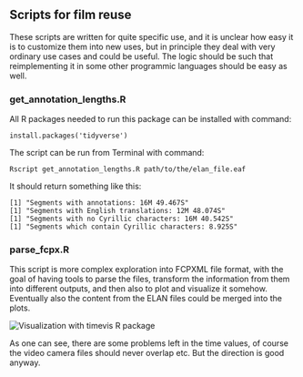 ## Scripts for film reuse

These scripts are written for quite specific use, and it is unclear how easy it is to customize them into new uses, but in principle they deal with very ordinary use cases and could be useful. The logic should be such that reimplementing it in some other programmic languages should be easy as well.

### get_annotation_lengths.R

All R packages needed to run this package can be installed with command:

    install.packages('tidyverse')

The script can be run from Terminal with command:

    Rscript get_annotation_lengths.R path/to/the/elan_file.eaf

It should return something like this:

    [1] "Segments with annotations: 16M 49.467S"
    [1] "Segments with English translations: 12M 48.074S"
    [1] "Segments with no Cyrillic characters: 16M 40.542S"
    [1] "Segments which contain Cyrillic characters: 8.925S"

### parse_fcpx.R

This script is more complex exploration into FCPXML file format, with the goal of having tools to parse the files, transform the information from them into different outputs, and then also to plot and visualize it somehow. Eventually also the content from the ELAN files could be merged into the plots.

![Visualization with timevis `R` package](http://i.imgur.com/jzXvyV4.png)

As one can see, there are some problems left in the time values, of course the video camera files should never overlap etc. But the direction is good anyway.